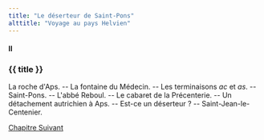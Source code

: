 ```yaml
---
title: "Le déserteur de Saint-Pons"
alttitle: "Voyage au pays Helvien"
---
```


#### II

### {{ title }}

<div id="tltr">

La roche d'Aps. -- La fontaine du Médecin. -- Les terminaisons _ac_ et _as_. --
Saint-Pons. -- L'abbé Reboul. -- Le cabaret de la Précenterie. -- Un détachement
autrichien à Aps. -- Est-ce un déserteur ? -- Saint-Jean-le-Centenier.

</div>

<div id="next">

[Chapitre Suivant](03.html)

</div>
